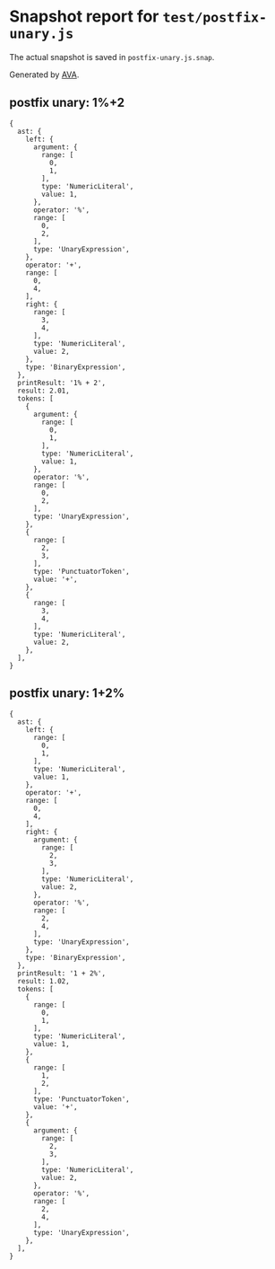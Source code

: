 # Snapshot report for `test/postfix-unary.js`

The actual snapshot is saved in `postfix-unary.js.snap`.

Generated by [AVA](https://ava.li).

## postfix unary: 1%+2

    {
      ast: {
        left: {
          argument: {
            range: [
              0,
              1,
            ],
            type: 'NumericLiteral',
            value: 1,
          },
          operator: '%',
          range: [
            0,
            2,
          ],
          type: 'UnaryExpression',
        },
        operator: '+',
        range: [
          0,
          4,
        ],
        right: {
          range: [
            3,
            4,
          ],
          type: 'NumericLiteral',
          value: 2,
        },
        type: 'BinaryExpression',
      },
      printResult: '1% + 2',
      result: 2.01,
      tokens: [
        {
          argument: {
            range: [
              0,
              1,
            ],
            type: 'NumericLiteral',
            value: 1,
          },
          operator: '%',
          range: [
            0,
            2,
          ],
          type: 'UnaryExpression',
        },
        {
          range: [
            2,
            3,
          ],
          type: 'PunctuatorToken',
          value: '+',
        },
        {
          range: [
            3,
            4,
          ],
          type: 'NumericLiteral',
          value: 2,
        },
      ],
    }

## postfix unary: 1+2%

    {
      ast: {
        left: {
          range: [
            0,
            1,
          ],
          type: 'NumericLiteral',
          value: 1,
        },
        operator: '+',
        range: [
          0,
          4,
        ],
        right: {
          argument: {
            range: [
              2,
              3,
            ],
            type: 'NumericLiteral',
            value: 2,
          },
          operator: '%',
          range: [
            2,
            4,
          ],
          type: 'UnaryExpression',
        },
        type: 'BinaryExpression',
      },
      printResult: '1 + 2%',
      result: 1.02,
      tokens: [
        {
          range: [
            0,
            1,
          ],
          type: 'NumericLiteral',
          value: 1,
        },
        {
          range: [
            1,
            2,
          ],
          type: 'PunctuatorToken',
          value: '+',
        },
        {
          argument: {
            range: [
              2,
              3,
            ],
            type: 'NumericLiteral',
            value: 2,
          },
          operator: '%',
          range: [
            2,
            4,
          ],
          type: 'UnaryExpression',
        },
      ],
    }
